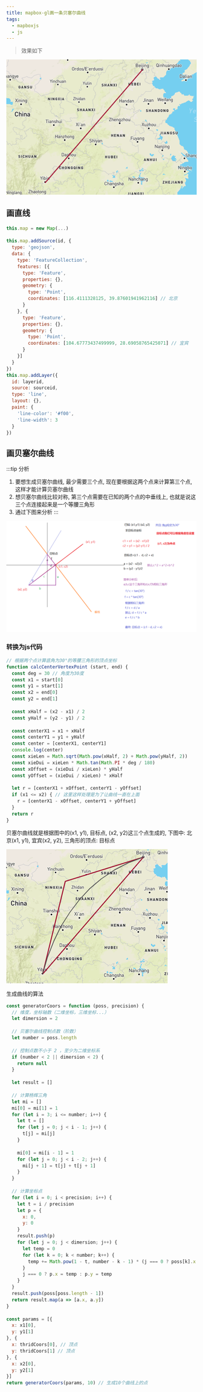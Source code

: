 ```yaml
---
title: mapbox-gl画一条贝塞尔曲线
tags:
  - mapboxjs
  - js
---
```


> 效果如下

![20210321214444](https://raw.githubusercontent.com/liyajie920112/images/main/blog/20210321214444.png)

<!-- more -->
## 画直线

```js
this.map = new Map(...)

this.map.addSource(id, {
  type: 'geojson',
  data: {
    type: 'FeatureCollection',
    features: [{
      type: 'Feature',
      properties: {},
      geometry: {
        type: 'Point',
        coordinates: [116.4111328125, 39.87601941962116] // 北京
      }
    }, {
      type: 'Feature',
      properties: {},
      geometry: {
        type: 'Point',
        coordinates: [104.67773437499999, 28.69058765425071] // 宜宾
      }
    }]
  }
})
this.map.addLayer({
  id: layerid,
  source: sourceid,
  type: 'line',
  layout: {},
  paint: {
    'line-color': '#f00',
    'line-width': 3
  }
})
```

## 画贝塞尔曲线

:::tip 分析
1. 要想生成贝塞尔曲线, 最少需要三个点, 现在要根据这两个点来计算第三个点, 这样才能计算贝塞尔曲线
2. 想贝塞尔曲线比较对称, 第三个点需要在已知的两个点的中垂线上, 也就是说这三个点连接起来是一个等腰三角形
3. 通过下图来分析
:::

![20210321214523](https://raw.githubusercontent.com/liyajie920112/images/main/blog/20210321214523.png)

### 转换为js代码

```js
// 根据两个点计算底角为30°的等腰三角形的顶点坐标
function calcCenterVertexPoint (start, end) {
  const deg = 30 // 角度为30度
  const x1 = start[0]
  const y1 = start[1]
  const x2 = end[0]
  const y2 = end[1]

  const xHalf = (x2 - x1) / 2
  const yHalf = (y2 - y1) / 2

  const centerX1 = x1 + xHalf
  const centerY1 = y1 + yHalf
  const center = [centerX1, centerY1]
  console.log(center)
  const xieLen = Math.sqrt(Math.pow(xHalf, 2) + Math.pow(yHalf, 2))
  const xieDui = xieLen * Math.tan(Math.PI * deg / 180)
  const xOffset = (xieDui / xieLen) * yHalf
  const yOffset = (xieDui / xieLen) * xHalf

  let r = [centerX1 + xOffset, centerY1 - yOffset]
  if (x1 <= x2) { // 这里这样处理是为了让曲线一直在上面
    r = [centerX1 - xOffset, centerY1 + yOffset]
  }
  return r
}
```

贝塞尔曲线就是根据图中的(x1, y1), 目标点, (x2, y2)这三个点生成的, 下图中: 北京(x1, y1), 宜宾(x2, y2), 三角形的顶点: 目标点

![20210321214548](https://raw.githubusercontent.com/liyajie920112/images/main/blog/20210321214548.png)

生成曲线的算法

```js
const generatorCoors = function (poss, precision) {
  // 维度，坐标轴数（二维坐标，三维坐标...）
  let dimersion = 2

  // 贝塞尔曲线控制点数（阶数）
  let number = poss.length

  // 控制点数不小于 2 ，至少为二维坐标系
  if (number < 2 || dimersion < 2) {
    return null
  }

  let result = []

  // 计算杨辉三角
  let mi = []
  mi[0] = mi[1] = 1
  for (let i = 3; i <= number; i++) {
    let t = []
    for (let j = 0; j < i - 1; j++) {
      t[j] = mi[j]
    }

    mi[0] = mi[i - 1] = 1
    for (let j = 0; j < i - 2; j++) {
      mi[j + 1] = t[j] + t[j + 1]
    }
  }

  // 计算坐标点
  for (let i = 0; i < precision; i++) {
    let t = i / precision
    let p = {
      x: 0,
      y: 0
    }
    result.push(p)
    for (let j = 0; j < dimersion; j++) {
      let temp = 0
      for (let k = 0; k < number; k++) {
        temp += Math.pow(1 - t, number - k - 1) * (j === 0 ? poss[k].x : poss[k].y) * Math.pow(t, k) * mi[k]
      }
      j === 0 ? p.x = temp : p.y = temp
    }
  }
  result.push(poss[poss.length - 1])
  return result.map(a => [a.x, a.y])
}

const params = [{
  x: x1[0],
  y: y1[1]
}, {
  x: thridCoors[0], // 顶点
  y: thridCoors[1] // 顶点
}, {
  x: x2[0],
  y: y2[1]
}]
return generatorCoors(params, 10) // 生成10个曲线上的点
```
